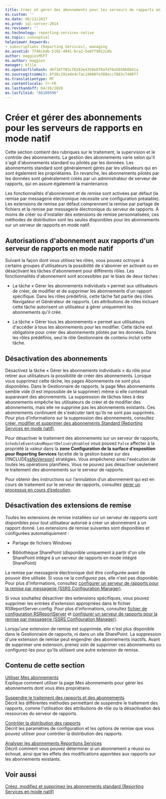 ```yaml
---
title: Créer et gérer des abonnements pour les serveurs de rapports en mode natif | Microsoft Docs
ms.custom: ''
ms.date: 06/13/2017
ms.prod: sql-server-2014
ms.reviewer: ''
ms.technology: reporting-services-native
ms.topic: conceptual
helpviewer_keywords:
- subscriptions [Reporting Services], managing
ms.assetid: 7f46cbdb-5102-4941-bca2-5e0ff9012c6b
author: maggiesMSFT
ms.author: maggies
manager: kfile
ms.openlocfilehash: d6f18ff05cf6283e4358e8f8afd76a5858b0b41a
ms.sourcegitcommit: 6fd8c1914de4c7ac24900fe388ecc7883c740077
ms.translationtype: MT
ms.contentlocale: fr-FR
ms.lasthandoff: 04/26/2020
ms.locfileid: "66109596"
---
```

# <a name="create-and-manage-subscriptions-for-native-mode-report-servers"></a>Créer et gérer des abonnements pour les serveurs de rapports en mode natif
  Cette section contient des rubriques sur le traitement, la supervision et le contrôle des abonnements. La gestion des abonnements varie selon qu'il s'agit d'abonnements standard ou pilotés par les données. Les abonnements standard sont généralement gérés par les utilisateurs qui en sont également les propriétaires. En revanche, les abonnements pilotés par les données sont généralement créés par un administrateur de serveur de rapports, qui en assure également la maintenance.  
  
 Les fonctionnalités d'abonnement et de remise sont activées par défaut (la remise par messagerie électronique nécessite une configuration préalable). Les extensions de remise par défaut comprennent la remise par partage de fichiers et la remise par messagerie électronique du serveur de rapports. À moins de créer ou d'installer des extensions de remise personnalisées, ces méthodes de distribution sont les seules disponibles pour les abonnements sur un serveur de rapports en mode natif.  
  
## <a name="permissions-for-subscribing-to-reports-on-a-native-mode-report-server"></a>Autorisations d'abonnement aux rapports d'un serveur de rapports en mode natif  
 Suivant la façon dont vous utilisez les rôles, vous pouvez octroyer à certains groupes d'utilisateurs la possibilité de s'abonner en activant ou en désactivant les tâches d'abonnement pour différents rôles. Les fonctionnalités d'abonnement sont accessibles par le biais de deux tâches :  
  
-   La tâche « Gérer les abonnements individuels » permet aux utilisateurs de créer, de modifier et de supprimer les abonnements d'un rapport spécifique. Dans les rôles prédéfinis, cette tâche fait partie des rôles Navigateur et Générateur de rapports. Les attributions de rôles incluant cette tâche autorisent un utilisateur à gérer uniquement les abonnements qu'il crée.  
  
-   La tâche « Gérer tous les abonnements » permet aux utilisateurs d'accéder à tous les abonnements pour les modifier. Cette tâche est obligatoire pour créer des abonnements pilotés par les données. Dans les rôles prédéfinis, seul le rôle Gestionnaire de contenu inclut cette tâche.  
  
## <a name="disabling-subscriptions"></a>Désactivation des abonnements  
 Désactivez la tâche « Gérer les abonnements individuels » du rôle pour retirer aux utilisateurs la possibilité de créer des abonnements. Lorsque vous supprimez cette tâche, les pages Abonnements ne sont plus disponibles. Dans le Gestionnaire de rapports, la page Mes abonnements semble vide (il est impossible de la supprimer) même si elle contenait auparavant des abonnements. La suppression de tâches liées à des abonnements empêche les utilisateurs de créer et de modifier des abonnements, mais elle ne supprime pas les abonnements existants. Ces abonnements continuent de s'exécuter tant qu'ils ne sont pas supprimés. Pour plus d’informations sur la suppression des abonnements, consultez [créer, modifier et supprimer des abonnements Standard &#40;Reporting Services en mode natif&#41;](subscriptions/create-and-manage-subscriptions-for-native-mode-report-servers.md).  
  
 Pour désactiver le traitement des abonnements sur un serveur de rapports, `ScheduleEventsAndReportDeliveryEnabled` vous pouvez `False` affecter à la propriété la valeur dans la **zone Configuration de la surface d’exposition pour Reporting Services** facette de la gestion basée sur des [!INCLUDE[ssNoVersion](../includes/ssnoversion-md.md)] stratégies. Vous empêcherez ainsi l'exécution de toutes les opérations planifiées. Vous ne pouvez pas désactiver seulement le traitement des abonnements sur le serveur de rapports.  
  
 Pour obtenir des instructions sur l’annulation d’un abonnement qui est en cours de traitement sur le serveur de rapports, consultez [gérer un processus en cours d’exécution](subscriptions/manage-a-running-process.md).  
  
## <a name="disabling-delivery-extensions"></a>Désactivation des extensions de remise  
 Toutes les extensions de remise installées sur un serveur de rapports sont disponibles pour tout utilisateur autorisé à créer un abonnement à un rapport donné. Les extensions de remise suivantes sont disponibles et configurées automatiquement :  
  
-   Partage de fichiers Windows  
  
-   Bibliothèque SharePoint (disponible uniquement à partir d'un site SharePoint intégré à un serveur de rapports en mode intégré SharePoint)  
  
 La remise par messagerie électronique doit être configurée avant de pouvoir être utilisée. Si vous ne la configurez pas, elle n'est pas disponible. Pour plus d’informations, consultez [configurer un serveur de rapports pour la remise par messagerie &#40;SSRS Configuration Manager&#41;](../../2014/sql-server/install/configure-a-report-server-for-e-mail-delivery-ssrs-configuration-manager.md).  
  
 Si vous souhaitez désactiver des extensions spécifiques, vous pouvez supprimer les entrées d'extension appropriées dans le fichier RSReportServer.config. Pour plus d’informations, consultez [fichier de configuration RSReportServer](report-server/rsreportserver-config-configuration-file.md) et [configurer un serveur de rapports pour la remise par messagerie &#40;SSRS Configuration Manager&#41;](../../2014/sql-server/install/configure-a-report-server-for-e-mail-delivery-ssrs-configuration-manager.md).  
  
 Lorsqu'une extension de remise est supprimée, elle n'est plus disponible dans le Gestionnaire de rapports, ni dans un site SharePoint. La suppression d'une extension de remise peut engendrer des abonnements inactifs. Avant de supprimer une extension, prenez soin de supprimer ces abonnements ou configurez-les pour qu'ils utilisent une autre extension de remise.  
  
## <a name="in-this-section"></a>Contenu de cette section  
 [Utiliser Mes abonnements](subscriptions/use-my-subscriptions-native-mode-report-server.md)  
 Explique comment utiliser la page Mes abonnements pour gérer les abonnements dont vous êtes propriétaire.  
  
 [Suspendre le traitement des rapports et des abonnements](subscriptions/disable-or-pause-report-and-subscription-processing.md)  
 Décrit les différentes méthodes permettant de suspendre le traitement des rapports, comme l'utilisation des attributions de rôle ou la désactivation des ressources du serveur de rapports.  
  
 [Contrôler la distribution des rapports](../../2014/reporting-services/control-report-distribution.md)  
 Décrit les paramètres de configuration et les options de remise que vous pouvez utiliser pour contrôler la distribution des rapports.  
  
 [Analyser les abonnements Reportions Services](subscriptions/monitor-reporting-services-subscriptions.md)  
 Décrit comment vous pouvez déterminer si un abonnement a réussi ou échoué, ainsi que les effets des modifications apportées aux rapports sur les abonnements existants.  
  
## <a name="see-also"></a>Voir aussi  
 [Créez, modifiez et supprimez les abonnements standard &#40;Reporting Services en mode natif&#41;](subscriptions/create-and-manage-subscriptions-for-native-mode-report-servers.md)  
  
  
